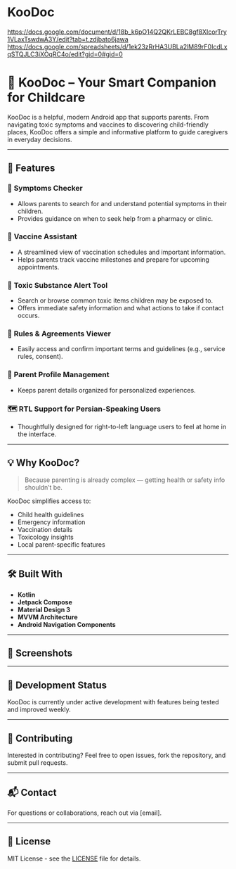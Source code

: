 # KooDoc
https://docs.google.com/document/d/18b_k6pO14Q2QKrLEBC8gf8XIcorTry1VLaxTswdwA3Y/edit?tab=t.zdjbato6jawa
https://docs.google.com/spreadsheets/d/1ek23zRrHA3UBLa2lM89rF0IcdLxqSTQJLC3iXOqRC4o/edit?gid=0#gid=0

# 👶 KooDoc – Your Smart Companion for Childcare

KooDoc is a helpful, modern Android app that supports parents. From navigating toxic symptoms and vaccines to discovering child-friendly places, KooDoc offers a simple and informative platform to guide caregivers in everyday decisions.

---

## 🌟 Features

### 🧠 **Symptoms Checker**
- Allows parents to search for and understand potential symptoms in their children.
- Provides guidance on when to seek help from a pharmacy or clinic.

### 💉 **Vaccine Assistant**
- A streamlined view of vaccination schedules and important information.
- Helps parents track vaccine milestones and prepare for upcoming appointments.

### 🧪 **Toxic Substance Alert Tool**
- Search or browse common toxic items children may be exposed to.
- Offers immediate safety information and what actions to take if contact occurs.

### 🧾 **Rules & Agreements Viewer**
- Easily access and confirm important terms and guidelines (e.g., service rules, consent).

### 🧍 **Parent Profile Management**
- Keeps parent details organized for personalized experiences.

### 🗺️ **RTL Support for Persian-Speaking Users**
- Thoughtfully designed for right-to-left language users to feel at home in the interface.

---

## 💡 Why KooDoc?

> Because parenting is already complex — getting health or safety info shouldn’t be.

KooDoc simplifies access to:
- Child health guidelines
- Emergency information
- Vaccination details
- Toxicology insights
- Local parent-specific features

---

## 🛠️ Built With

- **Kotlin**
- **Jetpack Compose**
- **Material Design 3**
- **MVVM Architecture**
- **Android Navigation Components**

---

## 📱 Screenshots


---

## 🧪 Development Status

KooDoc is currently under active development with features being tested and improved weekly.

---

## 🤝 Contributing

Interested in contributing? Feel free to open issues, fork the repository, and submit pull requests.

---

## 📬 Contact

For questions or collaborations, reach out via [email].

---

## 📄 License

MIT License - see the [LICENSE](LICENSE) file for details.

